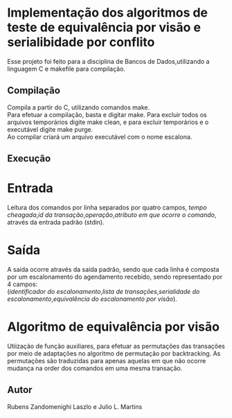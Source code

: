 # Implementação dos algoritmos de teste de equivalência por visão e serialibidade por conflito
Esse projeto foi feito para a disciplina de Bancos de Dados,utilizando a linguagem C e makefile para compilação. 

## Compilação 
Compila a partir do C, utilizando comandos make.  
Para efetuar a compilação, basta e digitar make.
Para excluir todos os arquivos temporários digite make clean,
e para excluir temporários e o executável digite make purge.  
Ao compilar criará um arquivo executável com o nome escalona.

## Execução 
# Entrada
Leitura dos comandos por linha separados por quatro campos, _tempo cheagada_,_id da transação_,_operação_,_atributo em que ocorre o comando_, através da entrada padrão (stdin). 

# Saída
A saída ocorre através da saída padrão, sendo que cada linha é composta por um escalonamento do agendamento recebido, sendo representado por 4 campos:  
(_identificador do escalonamento_,_lista de transações_,_serialidade do escalonamento_,_equivalência do escalonamento por visão_). 

# Algoritmo de equivalência por visão
Utiização de função auxiliares, para efetuar as permutações das transações por meio de adaptações no algoritmo de permutação por backtracking. As permutações são traduzidas para apenas aquelas em que não ocorre mudança na order dos comandos em uma mesma transação. 
## Autor 
Rubens Zandomenighi Laszlo e Julio L. Martins 
